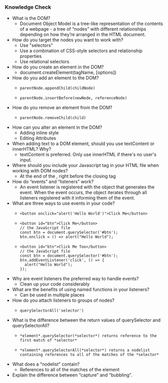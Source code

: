 ### Knowledge Check
- What is the DOM?
  - Document Object Model is a tree-like representation of the contents of a webpage - a tree of “nodes” with different relationships depending on how they’re arranged in the HTML document.
- How do you target the nodes you want to work with?
  - Use "selectors"
  - Use a combination of CSS-style selectors and relationship properties
  - Use relational selectors
- How do you create an element in the DOM?
  - document.createElement(tagName, [options])
- How do you add an element to the DOM?
  - 	parentNode.appendChild(childNode)
  - 	parentNode.insertBefore(newNode, referenceNode) 
- How do you remove an element from the DOM?
  - 	parentNode.removeChild(child)
- How can you alter an element in the DOM?
  - Adding inline style
  - Editing Attributes
- When adding text to a DOM element, should you use textContent or innerHTML? Why?
  - textContent is preferred. Only use innerHTML if there's no user's input.
- Where should you include your Javascript tag in your HTML file when working with DOM nodes?
  - At the end of the <body>, right before the </body> closing tag
- How do “events” and “listeners” work?
  - An event listener is registered with the object that generates the event. When the event occurs, the object iterates through all listeners registered with it informing them of the event.
- What are three ways to use events in your code?
  - 	<button onclick="alert('Hello World')">Click Me</button>
  - 	<button id="btn">Click Me</button>
		// the JavaScript file
		const btn = document.querySelector('#btn');
		btn.onclick = () => alert("Hello World");
  - 	<button id="btn">Click Me Too</button>
		// the JavaScript file
		const btn = document.querySelector('#btn');
		btn.addEventListener('click', () => {
		  alert("Hello World");
		});

- Why are event listeners the preferred way to handle events?
  - Clean up your code considerably
- What are the benefits of using named functions in your listeners?
  - Can be used in multiple places
- How do you attach listeners to groups of nodes?
  - 	querySelectorAll('selector')
- What is the difference between the return values of querySelector and querySelectorAll?
  - 	*element*.querySelector(*selector*) returns reference to the first match of *selector*
  - 	*element*.querySelectorAll(*selector*) returns a nodelist containing references to all of the matches of the *selector*
- What does a “nodelist” contain?
  - References to all of the matches of the element
- Explain the difference between “capture” and “bubbling”.
